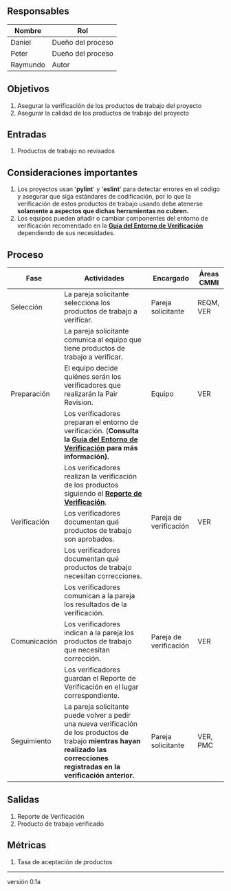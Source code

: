 ## Responsables
Nombre     | Rol
-----------|------------------
Daniel     | Dueño del proceso
Peter      | Dueño del proceso
Raymundo   | Autor

## Objetivos
1. Asegurar la verificación de los productos de trabajo del proyecto
2. Asegurar la calidad de los productos de trabajo del proyecto

## Entradas
1. Productos de trabajo no revisados

## Consideraciones importantes
1. Los proyectos usan '**pylint**' y '**eslint**' para detectar errores en el código y asegurar que  siga estándares de codificación, por lo que la verificación de estos productos de trabajo usando debe atenerse **solamente a aspectos que dichas herramientas no cubren.** 
2. Los equipos pueden añadir o cambiar componentes del entorno de verificación recomendado en la <a href="">**Guía del Entorno de Verificación**</a> dependiendo de sus necesidades.

## Proceso
<table>
  <thead>
    <tr>
      <th>Fase</th>
      <th>Actividades</th>
      <th>Encargado</th>
      <th>Áreas CMMI</th>
    </tr>
  </thead>
  <tbody>
      <tr>
      <td>Selección</td>
      <td>La pareja solicitante selecciona los productos de trabajo a verificar. </td>
      <td>Pareja solicitante</td>
      <td>REQM, VER</td>
    </tr>
    <tr>
      <td rowspan="3">Preparación</td>
      <td>La pareja solicitante comunica al equipo que tiene productos de trabajo a verificar. </td>
      <td rowspan="3">Equipo</td>
      <td rowspan="3">VER</td>
    </tr>
    <tr>
      <td>El equipo decide quiénes serán los verificadores que realizarán la Pair Revision.
      </td>
    </tr>
    <tr>
      <td>Los verificadores preparan el entorno de verificación. (<strong>Consulta la <a href="https://github.com/novaDepto/Nova/wiki/Gu%C3%ADa-de-entorno-de-verificaci%C3%B3n">Guía del Entorno de Verificación<strong></a> para más información).</td>
    </tr>
    <tr>
      <td rowspan="3">Verificación</td>
      <td>Los verificadores realizan la verificación de los productos siguiendo el <a href="https://docs.google.com/spreadsheets/d/1WccrRu2iMWX6y1USG_k5nElfajfu6ACS1L11QNGuKN0/edit#gid=39101311"><strong>Reporte de Verificación</strong></a>.</td>
      <td rowspan="3">Pareja de verificación</td>
      <td rowspan="3">VER</td>
    </tr>
    <tr>
      <td>Los verificadores documentan qué productos de trabajo son aprobados.
      </td>
    </tr>
    <tr>
      <td>Los verificadores documentan qué productos de trabajo necesitan correcciones.</td>
    </tr>
    <tr>
      <td rowspan="3">Comunicación</td>
      <td>Los verificadores comunican a la pareja los resultados de la verificación. </td>
      <td rowspan="3">Pareja de verificación</td>
      <td rowspan="3">VER</td>
    </tr>
    <tr>
      <td>Los verificadores indican a la pareja los productos de trabajo que necesitan corrección.
      </td>
    </tr>
    <tr>
      <td>Los verificadores guardan el Reporte de Verificación en el lugar correspondiente.</td>
    </tr>
    <tr>
      <td>Seguimiento</td>
      <td>La pareja solicitante puede volver a pedir una nueva verificación de los productos de trabajo <strong>mientras hayan realizado las correcciones registradas en la verificación anterior. </strong></td>
      <td>Pareja solicitante</td>
      <td>VER, PMC</td>
    </tr>
    
  </tbody>
</table>

## Salidas
1. Reporte de Verificación
2. Producto de trabajo verificado

## Métricas
1. Tasa de aceptación de productos

***
versión 0.1a